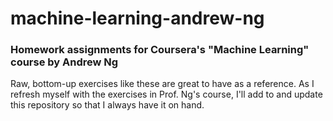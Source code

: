 # machine-learning-andrew-ng
### Homework assignments for Coursera's "Machine Learning" course by Andrew Ng

Raw, bottom-up exercises like these are great to have as a reference. 
As I refresh myself with the exercises in Prof. Ng's course, I'll add to and update this repository
so that I always have it on hand.
